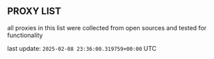 ## PROXY LIST

all proxies in this list were collected from open sources and tested for functionality

last update: `2025-02-08 23:36:00.319759+00:00` UTC